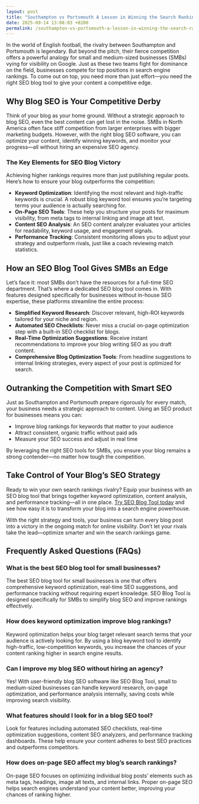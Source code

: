 ```yaml
---
layout: post
title: "Southampton vs Portsmouth A Lesson in Winning the Search Rankings Rivalry"
date: 2025-09-14 13:08:03 +0200
permalink: /southampton-vs-portsmouth-a-lesson-in-winning-the-search-rankings-rivalry/
---
```

In the world of English football, the rivalry between Southampton and Portsmouth is legendary. But beyond the pitch, their fierce competition offers a powerful analogy for small and medium-sized businesses (SMBs) vying for visibility on Google. Just as these two teams fight for dominance on the field, businesses compete for top positions in search engine rankings. To come out on top, you need more than just effort—you need the right SEO blog tool to give your content a competitive edge.

## Why Blog SEO is Your Competitive Derby

Think of your blog as your home ground. Without a strategic approach to blog SEO, even the best content can get lost in the noise. SMBs in North America often face stiff competition from larger enterprises with bigger marketing budgets. However, with the right blog SEO software, you can optimize your content, identify winning keywords, and monitor your progress—all without hiring an expensive SEO agency.

### The Key Elements for SEO Blog Victory

Achieving higher rankings requires more than just publishing regular posts. Here’s how to ensure your blog outperforms the competition:

- **Keyword Optimization**: Identifying the most relevant and high-traffic keywords is crucial. A robust blog keyword tool ensures you’re targeting terms your audience is actually searching for.
- **On-Page SEO Tools**: These help you structure your posts for maximum visibility, from meta tags to internal linking and image alt text.
- **Content SEO Analysis**: An SEO content analyzer evaluates your articles for readability, keyword usage, and engagement signals.
- **Performance Tracking**: Consistent monitoring allows you to adjust your strategy and outperform rivals, just like a coach reviewing match statistics.

## How an SEO Blog Tool Gives SMBs an Edge

Let’s face it: most SMBs don’t have the resources for a full-time SEO department. That’s where a dedicated SEO blog tool comes in. With features designed specifically for businesses without in-house SEO expertise, these platforms streamline the entire process:

- **Simplified Keyword Research**: Discover relevant, high-ROI keywords tailored for your niche and region.
- **Automated SEO Checklists**: Never miss a crucial on-page optimization step with a built-in SEO checklist for blogs.
- **Real-Time Optimization Suggestions**: Receive instant recommendations to improve your blog writing SEO as you draft content.
- **Comprehensive Blog Optimization Tools**: From headline suggestions to internal linking strategies, every aspect of your post is optimized for search.

## Outranking the Competition with Smart SEO

Just as Southampton and Portsmouth prepare rigorously for every match, your business needs a strategic approach to content. Using an SEO product for businesses means you can:

- Improve blog rankings for keywords that matter to your audience
- Attract consistent, organic traffic without paid ads
- Measure your SEO success and adjust in real time

By leveraging the right SEO tools for SMBs, you ensure your blog remains a strong contender—no matter how tough the competition.

## Take Control of Your Blog’s SEO Strategy

Ready to win your own search rankings rivalry? Equip your business with an SEO blog tool that brings together keyword optimization, content analysis, and performance tracking—all in one place. [Try SEO Blog Tool today](https://seoblogtool.com/) and see how easy it is to transform your blog into a search engine powerhouse.

With the right strategy and tools, your business can turn every blog post into a victory in the ongoing match for online visibility. Don’t let your rivals take the lead—optimize smarter and win the search rankings game.

## Frequently Asked Questions (FAQs)

### What is the best SEO blog tool for small businesses?

The best SEO blog tool for small businesses is one that offers comprehensive keyword optimization, real-time SEO suggestions, and performance tracking without requiring expert knowledge. SEO Blog Tool is designed specifically for SMBs to simplify blog SEO and improve rankings effectively.

### How does keyword optimization improve blog rankings?

Keyword optimization helps your blog target relevant search terms that your audience is actively looking for. By using a blog keyword tool to identify high-traffic, low-competition keywords, you increase the chances of your content ranking higher in search engine results.

### Can I improve my blog SEO without hiring an agency?

Yes! With user-friendly blog SEO software like SEO Blog Tool, small to medium-sized businesses can handle keyword research, on-page optimization, and performance analysis internally, saving costs while improving search visibility.

### What features should I look for in a blog SEO tool?

Look for features including automated SEO checklists, real-time optimization suggestions, content SEO analyzers, and performance tracking dashboards. These help ensure your content adheres to best SEO practices and outperforms competitors.

### How does on-page SEO affect my blog’s search rankings?

On-page SEO focuses on optimizing individual blog posts’ elements such as meta tags, headings, image alt texts, and internal links. Proper on-page SEO helps search engines understand your content better, improving your chances of ranking higher.

<script type="application/ld+json">
{
  "@context": "https://schema.org",
  "@type": "BlogPosting",
  "headline": "Southampton vs Portsmouth A Lesson in Winning the Search Rankings Rivalry",
  "description": "Explore how the legendary football rivalry between Southampton and Portsmouth provides a powerful analogy for SMBs competing for search engine rankings, and learn how the SEO Blog Tool can help businesses win their own SEO battles.",
  "author": {
    "@type": "Person",
    "name": "SEO Blog Tool"
  },
  "publisher": {
    "@type": "Person",
    "name": "SEO Blog Tool"
  },
  "mainEntityOfPage": {
    "@type": "WebPage",
    "@id": "https://seoblogtool.com/blog/southampton-vs-portsmouth"
  },
  "datePublished": "2024-06-01",
  "dateModified": "2024-06-01"
}
</script>

<script type="application/ld+json">
{
  "@context": "https://schema.org",
  "@type": "FAQPage",
  "mainEntity": [
    {
      "@type": "Question",
      "name": "What is the best SEO blog tool for small businesses?",
      "acceptedAnswer": {
        "@type": "Answer",
        "text": "The best SEO blog tool for small businesses is one that offers comprehensive keyword optimization, real-time SEO suggestions, and performance tracking without requiring expert knowledge. SEO Blog Tool is designed specifically for SMBs to simplify blog SEO and improve rankings effectively."
      }
    },
    {
      "@type": "Question",
      "name": "How does keyword optimization improve blog rankings?",
      "acceptedAnswer": {
        "@type": "Answer",
        "text": "Keyword optimization helps your blog target relevant search terms that your audience is actively looking for. By using a blog keyword tool to identify high-traffic, low-competition keywords, you increase the chances of your content ranking higher in search engine results."
      }
    },
    {
      "@type": "Question",
      "name": "Can I improve my blog SEO without hiring an agency?",
      "acceptedAnswer": {
        "@type": "Answer",
        "text": "Yes! With user-friendly blog SEO software like SEO Blog Tool, small to medium-sized businesses can handle keyword research, on-page optimization, and performance analysis internally, saving costs while improving search visibility."
      }
    },
    {
      "@type": "Question",
      "name": "What features should I look for in a blog SEO tool?",
      "acceptedAnswer": {
        "@type": "Answer",
        "text": "Look for features including automated SEO checklists, real-time optimization suggestions, content SEO analyzers, and performance tracking dashboards. These help ensure your content adheres to best SEO practices and outperforms competitors."
      }
    },
    {
      "@type": "Question",
      "name": "How does on-page SEO affect my blog’s search rankings?",
      "acceptedAnswer": {
        "@type": "Answer",
        "text": "On-page SEO focuses on optimizing individual blog posts’ elements such as meta tags, headings, image alt texts, and internal links. Proper on-page SEO helps search engines understand your content better, improving your chances of ranking higher."
      }
    }
  ]
}
</script>